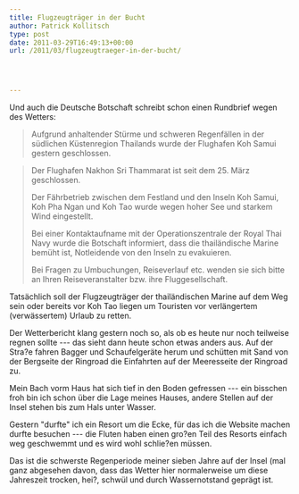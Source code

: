 ```yaml
---
title: Flugzeugträger in der Bucht
author: Patrick Kollitsch
type: post
date: 2011-03-29T16:49:13+00:00
url: /2011/03/flugzeugtraeger-in-der-bucht/




---
```

Und auch die Deutsche Botschaft schreibt schon einen Rundbrief wegen des Wetters:

> Aufgrund anhaltender Stürme und schweren Regenfällen in der südlichen Küstenregion Thailands wurde der Flughafen Koh Samui gestern geschlossen.
  
> Der Flughafen Nakhon Sri Thammarat ist seit dem 25. März geschlossen.
> 
> Der Fährbetrieb zwischen dem Festland und den Inseln Koh Samui, Koh Pha Ngan und Koh Tao wurde wegen hoher See und starkem Wind eingestellt.
> 
> Bei einer Kontaktaufname mit der Operationszentrale der Royal Thai Navy wurde die Botschaft informiert, dass die thailändische Marine bemüht ist, Notleidende von den Inseln zu evakuieren.
> 
> Bei Fragen zu Umbuchungen, Reiseverlauf etc. wenden sie sich bitte an Ihren Reiseveranstalter bzw. ihre Fluggesellschaft.

Tatsächlich soll der Flugzeugträger der thailändischen Marine auf dem Weg sein oder bereits vor Koh Tao liegen um Touristen vor verlängertem (verwässertem) Urlaub zu retten. 

Der Wetterbericht klang gestern noch so, als ob es heute nur noch teilweise regnen sollte --- das sieht dann heute schon etwas anders aus. Auf der Stra?e fahren Bagger und Schaufelgeräte herum und schütten mit Sand von der Bergseite der Ringroad die Einfahrten auf der Meeresseite der Ringroad zu.

Mein Bach vorm Haus hat sich tief in den Boden gefressen --- ein bisschen froh bin ich schon über die Lage meines Hauses, andere Stellen auf der Insel stehen bis zum Hals unter Wasser. 

Gestern "durfte" ich ein Resort um die Ecke, für das ich die Website machen durfte besuchen --- die Fluten haben einen gro?en Teil des Resorts einfach weg geschwemmt und es wird wohl schlie?en müssen.

Das ist die schwerste Regenperiode meiner sieben Jahre auf der Insel (mal ganz abgesehen davon, dass das Wetter hier normalerweise um diese Jahreszeit trocken, hei?, schwül und durch Wassernotstand geprägt ist.
